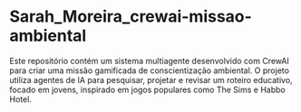 # Sarah_Moreira_crewai-missao-ambiental
Este repositório contém um sistema multiagente desenvolvido com CrewAI para criar uma missão gamificada de conscientização ambiental. O projeto utiliza agentes de IA para pesquisar, projetar e revisar um roteiro educativo, focado em jovens, inspirado em jogos populares como The Sims e Habbo Hotel.
